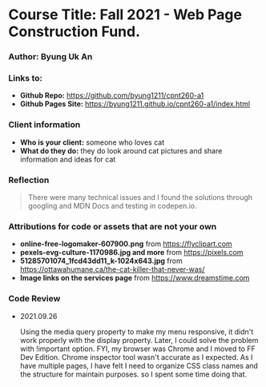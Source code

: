 # Course Title: Fall 2021 - Web Page Construction Fund.
### Author: Byung Uk An
### Links to:
  - **Github Repo:** https://github.com/byung1211/cpnt260-a1
  - **Github Pages Site:** https://byung1211.github.io/cpnt260-a1/index.html
  
### Client information
  - **Who is your client:** someone who loves cat  
  - **What do they do:** they do look around cat pictures and share information and ideas for cat

  
### Reflection
> There were many technical issues and I found the solutions through googling and MDN Docs and testing in codepen.io.

### Attributions for code or assets that are not your own

- **online-free-logomaker-607900.png**
from https://flyclipart.com
- **pexels-evg-culture-1170986.jpg and more** from https://pixels.com
- **51285701074_1fcd43dd11_k-1024x643.jpg** from https://ottawahumane.ca/the-cat-killer-that-never-was/
- **Image links on the services page** from https://www.dreamstime.com

### Code Review
- 2021.09.26
	
	Using the media query property to make my menu responsive, it didn't work properly with the display property. Later, I could solve the problem with !important option. FYI, my browser was Chrome and I moved to FF Dev Edition. Chrome inspector tool wasn't accurate as I expected. As I have multiple pages, I have felt I need to organize CSS class names and the structure for maintain purposes. so I spent some time doing that. 
